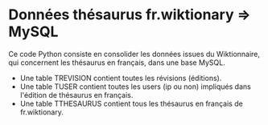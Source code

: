 # Données thésaurus fr.wiktionary => MySQL

Ce code Python consiste en consolider les données issues du Wiktionnaire, qui concernent les thésaurus en français, dans une base MySQL.
* Une table TREVISION contient toutes les révisions (éditions).
* Une table TUSER contient toutes les users (ip ou non) impliqués dans l'édition de thésaurus en français.
* Une table TTHESAURUS contient tous les thésaurus en français de fr.wiktionary.

